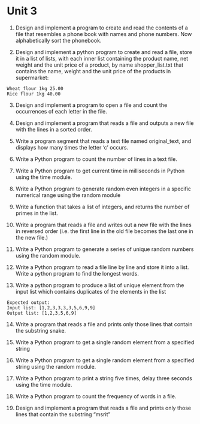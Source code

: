 # Unit 3

1. Design and implement a program to create and read the contents of a file that resembles a phone book with names and phone numbers. Now alphabetically sort the phonebook.

2. Design and implement a python program to create and read a file, store it in a list of lists, with each inner list containing the product name, net weight and the unit price of a product, by name shopper_list.txt that contains the name, weight and the unit price of the products in supermarket:
```
Wheat flour 1kg 25.00
Rice flour 1kg 40.00
```
3. Design and implement a program to open a file and count the occurrences of each letter in the file.

4. Design and implement a program that reads a file and outputs a new file with the lines in a sorted order.

5. Write a program segment that reads a text file named original_text, and displays how many times the letter ‘c’ occurs.

6. Write a Python program to count the number of lines in a text file.

7. Write a Python program to get current time in milliseconds in Python using the time module.

8. Write a Python program to generate random even integers in a specific numerical range using the random module

9. Write a function that takes a list of integers, and returns the number of primes in the list.

10. Write a program that reads a file and writes out a new file with the lines in reversed order (i.e. the first line in the old file becomes the last one in the new file.)

11. Write a Python program to generate a series of unique random numbers using the random module.

12. Write a Python program to read a file line by line and store it into a list. Write a python program to find the longest words.

13. Write a python program to produce a list of unique element from the input list which contains duplicates of the elements in the list
```
Expected output:
Input list: [1,2,3,3,3,3,5,6,9,9]
Output list: [1,2,3,5,6,9]
```

14. Write a program that reads a file and prints only those lines that contain the substring snake.

15. Write a Python program to get a single random element from a specified string

16. Write a Python program to get a single random element from a specified string using the random module.

17. Write a Python program to print a string five times, delay three seconds using the time module.

18. Write a Python program to count the frequency of words in a file.

19. Design and implement a program that reads a file and prints only those lines that contain the substring “msrit”